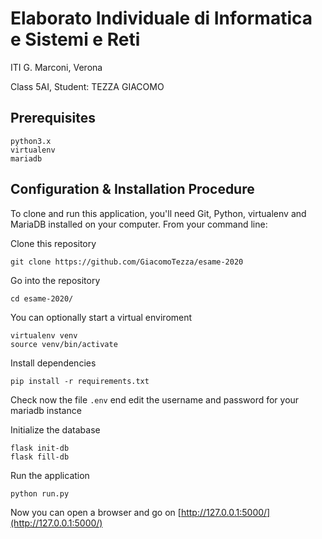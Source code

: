 # Elaborato Individuale di Informatica e Sistemi e Reti
ITI G. Marconi, Verona

Class 5AI, Student: TEZZA GIACOMO

## Prerequisites
```
python3.x
virtualenv
mariadb
```

## Configuration & Installation Procedure
To clone and run this application, you'll need Git, Python, virtualenv and MariaDB installed on your computer. From your command line:


Clone this repository
```
git clone https://github.com/GiacomoTezza/esame-2020
```

Go into the repository
```
cd esame-2020/
```

You can optionally start a virtual enviroment
```
virtualenv venv
source venv/bin/activate
```

Install dependencies
```
pip install -r requirements.txt
```

Check now the file `.env` end edit the username and password for your mariadb instance

Initialize the database
```
flask init-db
flask fill-db
```

Run the application
```
python run.py
```

Now you can open a browser and go on [http://127.0.0.1:5000/](http://127.0.0.1:5000/)